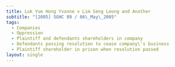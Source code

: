 ```yaml
---
title: Luk Yue Hong Yvonne v Lim Seng Leong and Another
subtitle: "[2005] SGHC 89 / 06\_May\_2005"
tags:
  - Companies
  - Oppression
  - Plaintiff and defendants shareholders in company
  - Defendants passing resolution to cease company\'s business
  - Plaintiff shareholder in prison when resolution passed
layout: single
---
```


